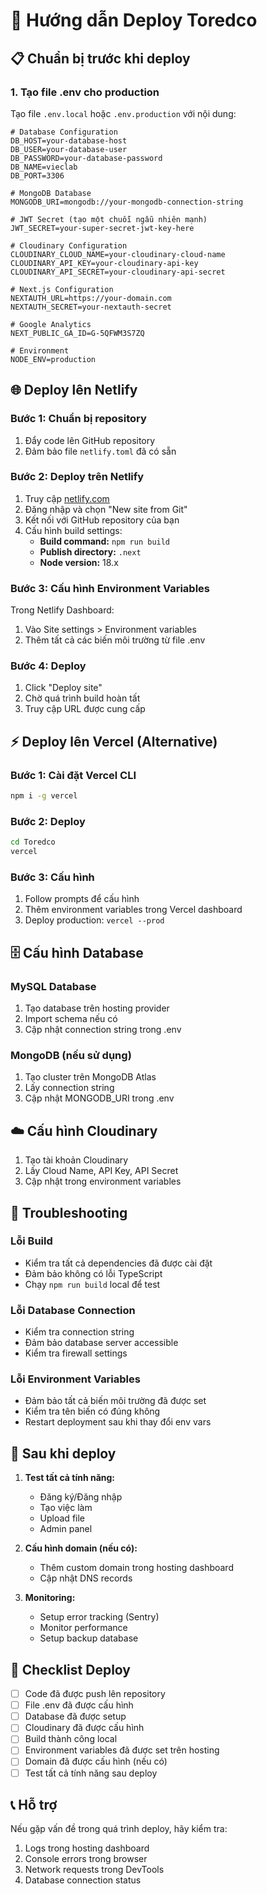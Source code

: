 # 🚀 Hướng dẫn Deploy Toredco

## 📋 Chuẩn bị trước khi deploy

### 1. Tạo file .env cho production
Tạo file `.env.local` hoặc `.env.production` với nội dung:

```env
# Database Configuration
DB_HOST=your-database-host
DB_USER=your-database-user
DB_PASSWORD=your-database-password
DB_NAME=vieclab
DB_PORT=3306

# MongoDB Database
MONGODB_URI=mongodb://your-mongodb-connection-string

# JWT Secret (tạo một chuỗi ngẫu nhiên mạnh)
JWT_SECRET=your-super-secret-jwt-key-here

# Cloudinary Configuration
CLOUDINARY_CLOUD_NAME=your-cloudinary-cloud-name
CLOUDINARY_API_KEY=your-cloudinary-api-key
CLOUDINARY_API_SECRET=your-cloudinary-api-secret

# Next.js Configuration
NEXTAUTH_URL=https://your-domain.com
NEXTAUTH_SECRET=your-nextauth-secret

# Google Analytics
NEXT_PUBLIC_GA_ID=G-5QFWM3S7ZQ

# Environment
NODE_ENV=production
```

## 🌐 Deploy lên Netlify

### Bước 1: Chuẩn bị repository
1. Đẩy code lên GitHub repository
2. Đảm bảo file `netlify.toml` đã có sẵn

### Bước 2: Deploy trên Netlify
1. Truy cập [netlify.com](https://netlify.com)
2. Đăng nhập và chọn "New site from Git"
3. Kết nối với GitHub repository của bạn
4. Cấu hình build settings:
   - **Build command:** `npm run build`
   - **Publish directory:** `.next`
   - **Node version:** 18.x

### Bước 3: Cấu hình Environment Variables
Trong Netlify Dashboard:
1. Vào Site settings > Environment variables
2. Thêm tất cả các biến môi trường từ file .env

### Bước 4: Deploy
1. Click "Deploy site"
2. Chờ quá trình build hoàn tất
3. Truy cập URL được cung cấp

## ⚡ Deploy lên Vercel (Alternative)

### Bước 1: Cài đặt Vercel CLI
```bash
npm i -g vercel
```

### Bước 2: Deploy
```bash
cd Toredco
vercel
```

### Bước 3: Cấu hình
1. Follow prompts để cấu hình
2. Thêm environment variables trong Vercel dashboard
3. Deploy production: `vercel --prod`

## 🗄️ Cấu hình Database

### MySQL Database
1. Tạo database trên hosting provider
2. Import schema nếu có
3. Cập nhật connection string trong .env

### MongoDB (nếu sử dụng)
1. Tạo cluster trên MongoDB Atlas
2. Lấy connection string
3. Cập nhật MONGODB_URI trong .env

## ☁️ Cấu hình Cloudinary
1. Tạo tài khoản Cloudinary
2. Lấy Cloud Name, API Key, API Secret
3. Cập nhật trong environment variables

## 🔧 Troubleshooting

### Lỗi Build
- Kiểm tra tất cả dependencies đã được cài đặt
- Đảm bảo không có lỗi TypeScript
- Chạy `npm run build` local để test

### Lỗi Database Connection
- Kiểm tra connection string
- Đảm bảo database server accessible
- Kiểm tra firewall settings

### Lỗi Environment Variables
- Đảm bảo tất cả biến môi trường đã được set
- Kiểm tra tên biến có đúng không
- Restart deployment sau khi thay đổi env vars

## 📱 Sau khi deploy

1. **Test tất cả tính năng:**
   - Đăng ký/Đăng nhập
   - Tạo việc làm
   - Upload file
   - Admin panel

2. **Cấu hình domain (nếu có):**
   - Thêm custom domain trong hosting dashboard
   - Cập nhật DNS records

3. **Monitoring:**
   - Setup error tracking (Sentry)
   - Monitor performance
   - Setup backup database

## 🎯 Checklist Deploy

- [ ] Code đã được push lên repository
- [ ] File .env đã được cấu hình
- [ ] Database đã được setup
- [ ] Cloudinary đã được cấu hình
- [ ] Build thành công local
- [ ] Environment variables đã được set trên hosting
- [ ] Domain đã được cấu hình (nếu có)
- [ ] Test tất cả tính năng sau deploy

## 📞 Hỗ trợ

Nếu gặp vấn đề trong quá trình deploy, hãy kiểm tra:
1. Logs trong hosting dashboard
2. Console errors trong browser
3. Network requests trong DevTools
4. Database connection status

